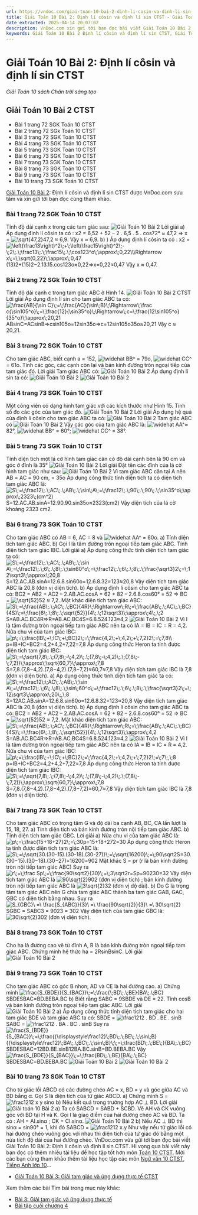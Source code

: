 ```yaml
---
url: https://vndoc.com/giai-toan-10-bai-2-dinh-li-cosin-va-dinh-li-sin-ctst-275566
title: Giải Toán 10 Bài 2: Định lí côsin và định lí sin CTST - Giải Toán 10 sách Chân trời sáng tạo - VnDoc.com
date_extracted: 2025-04-14 20:07:02
description: VnDoc.com xin gửi tới bạn đọc bài viết Giải Toán 10 Bài 2: Định lí côsin và định lí sin CTST. Mời các bạn cùng tham khảo.
keywords: Giải Toán 10 Bài 2 Định lí côsin và định lí sin CTST, Giải Toán 10 Bài 2, Định lí côsin và định lí sin, giải toán 10, toán 10, toán lớp 10, toán 10 bài 2, giải SGK Toán 10
---
```


# Giải Toán 10 Bài 2: Định lí côsin và định lí sin CTST
_Giải Toán 10 sách Chân trời sáng tạo_
## Giải Toán 10 Bài 2 CTST
  * Bài 1 trang 72 SGK Toán 10 CTST
  * Bài 2 trang 72 SGk Toán 10 CTST
  * Bài 3 trang 72 SGK Toán 10 CTST
  * Bài 4 trang 73 SGK Toán 10 CTST
  * Bài 5 trang 73 SGK Toán 10 CTST
  * Bài 6 trang 73 SGK Toán 10 CTST
  * Bài 7 trang 73 SGK Toán 10 CTST
  * Bài 8 trang 73 SGK Toán 10 CTST
  * Bài 9 trang 73 SGK Toán 10 CTST
  * Bài 10 trang 73 SGK Toán 10 CTST

[Giải Toán 10 Bài 2](<https://vndoc.com/giai-toan-10-bai-2-dinh-li-cosin-va-dinh-li-sin-ctst-275566>): Định lí côsin và định lí sin CTST được VnDoc.com sưu tầm và xin gửi tới bạn đọc cùng tham khảo.
### Bài 1 trang 72 SGK Toán 10 CTST
Tính độ dài cạnh x trong các tam giác sau:
![Giải Toán 10 Bài 2](https://i.vdoc.vn/data/image/2022/09/14/giai-toan-10-bai-2-dinh-li-cosin-va-dinh-li-sin-1.jpg)
Lời giải
a\) Áp dụng định lí côsin ta có :
x2 = 6,52 + 52 – 2 . 6,5 . 5 . cos72° ≈ 47,2
⇒ x = ![\\sqrt{47,2}](https://i.vdoc.vn/data/image/blank.png)47,2 ≈ 6,9.
Vậy x ≈ 6,9.
b\) \) Áp dụng định lí côsin ta có :
x2 = ![\\left\(\\frac13\\right\)^2\\;+\\;\\left\(\\frac15\\right\)^2\\;-\\;2\\;.\\;\\frac13\\;.\\;\\frac15\\;.\\;\\cos123^o\\;\\approx\\;0,22\\\\\\Rightarrow x\\;=\\;\\sqrt{0,22}\\;\\approx\\;0,47](https://i.vdoc.vn/data/image/blank.png)\(13\)2+\(15\)2−2.13.15.cos⁡123o≈0,22⇒x=0,22≈0,47
Vậy x ≈ 0,47.
### Bài 2 trang 72 SGk Toán 10 CTST
Tính độ dài cạnh c trong tam giác ABC ở Hình 14.
![Giải Toán 10 Bài 2 CTST](https://i.vdoc.vn/data/image/2022/09/14/giai-toan-10-bai-2-dinh-li-cosin-va-dinh-li-sin-2.jpg)
Lời giải
Áp dụng định lí sin cho tam giác ABC ta có:
![\\frac{AB}{\\sin C}\\;=\\;\\frac{AC}{\\sin\\;B}\\;\\Rightarrow\\;\\frac c{\\sin105^o}\\;=\\;\\frac{12}{\\sin35^o}\\;\\Rightarrow\\;c=\\;\\frac{12\\sin105^o}{35^o}\\;\\approx\\;20,21](https://i.vdoc.vn/data/image/blank.png)ABsin⁡C=ACsinB⇒csin⁡105o=12sin⁡35o⇒c=12sin⁡105o35o≈20,21
Vậy c ≈ 20,21.
### Bài 3 trang 72 SGK Toán 10 CTST
Cho tam giác ABC, biết cạnh a = 152, ![\\widehat B](https://i.vdoc.vn/data/image/blank.png)B^ = 79o, ![\\widehat C](https://i.vdoc.vn/data/image/blank.png)C^ = 61o. Tính các góc, các cạnh còn lại và bán kính đường tròn ngoại tiếp của tam giác đó.
Lời giải
Tam giác ABC có: ![Giải Toán 10 Bài 2](https://i.vdoc.vn/data/image/2022/09/14/giai-toan-10-bai-2-dinh-li-cosin-va-dinh-li-sin-3.jpg)
Áp dụng định lí sin ta có: ![Giải Toán 10 Bài 2](https://i.vdoc.vn/data/image/2022/09/14/giai-toan-10-bai-2-dinh-li-cosin-va-dinh-li-sin-4.jpg)
![Giải Toán 10 Bài 2](https://i.vdoc.vn/data/image/2022/09/14/giai-toan-10-bai-2-dinh-li-cosin-va-dinh-li-sin-5.jpg)
### Bài 4 trang 73 SGK Toán 10 CTST
Một công viên có dạng hình tam giác với các kích thước như Hình 15. Tính số đo các góc của tam giác đó. 
![Giải Toán 10 Bài 2](https://i.vdoc.vn/data/image/2022/09/14/giai-toan-10-bai-2-dinh-li-cosin-va-dinh-li-sin-6.jpg)
Lời giải
Áp dụng hệ quả của định lí côsin cho tam giác ABC ta có: 
![Giải Toán 10 Bài 2](https://i.vdoc.vn/data/image/2022/09/14/giai-toan-10-bai-2-dinh-li-cosin-va-dinh-li-sin-7.jpg)
Tam giác ABC có ![Giải Toán 10 Bài 2](https://i.vdoc.vn/data/image/2022/09/14/giai-toan-10-bai-2-dinh-li-cosin-va-dinh-li-sin-8.jpg)
Vậy các góc của tam giác ABC là: ![\\widehat A](https://i.vdoc.vn/data/image/blank.png)A^≈ 82°, ![\\widehat B](https://i.vdoc.vn/data/image/blank.png)B^ = 60°; ![\\widehat C](https://i.vdoc.vn/data/image/blank.png)C^ = 38°.
### Bài 5 trang 73 SGK Toán 10 CTST
Tính diện tích một lá cờ hình tam giác cân có độ dài cạnh bên là 90 cm và góc ở đỉnh là 35° 
![Giải Toán 10 Bài 2](https://i.vdoc.vn/data/image/2022/09/14/giai-toan-10-bai-2-dinh-li-cosin-va-dinh-li-sin-9.jpg)
Lời giải
Đặt tên các đỉnh của lá cờ hình tam giác như sau: 
![Giải Toán 10 Bài 2](https://i.vdoc.vn/data/image/2022/09/14/giai-toan-10-bai-2-dinh-li-cosin-va-dinh-li-sin-10.jpg)
Vì tam giác ABC cân tại A nên AB = AC = 90 cm, = 35o
Áp dụng công thức tính diện tích ta có diện tích tam giác ABC là: 
![S\\;=\\;\\frac12\\;.\\;AC\\;.\\;AB\\;.\\;\\sin\\;A\\;=\\;\\frac12\\;.\\;90\\;.\\;90\\;.\\;\\sin35^o\\;\\approx\\;2323\\;\(cm^2\)](https://i.vdoc.vn/data/image/blank.png)S=12.AC.AB.sinA=12.90.90.sin⁡35o≈2323\(cm2\)
Vậy diện tích của lá cờ khoảng 2323 cm2. 
### Bài 6 trang 73 SGK Toán 10 CTST
Cho tam giác ABC có AB = 6, AC = 8 và ![\\widehat A](https://i.vdoc.vn/data/image/blank.png)A^ = 60o.
a\) Tính diện tích tam giác ABC.
b\) Gọi I là tâm đường tròn ngoại tiếp tam giác ABC. Tính diện tích tam giác IBC.
Lời giải
a\) Áp dụng công thức tính diện tích tam giác ta có:
![S\\;=\\;\\frac12\\;.\\;AC\\;.\\;AB\\;.\\;\\sin A\\;=\\;\\frac12\\;.\\;6\\;.\\;8\\;.\\;\\sin60^o\\;=\\;\\frac12\\;.\\;6\\;.\\;8\\;.\\;\\frac{\\sqrt3}2\\;=\\;12\\sqrt3\\;\\approx\\;20,8](https://i.vdoc.vn/data/image/blank.png)S=12.AC.AB.sin⁡A=12.6.8.sin⁡60o=12.6.8.32=123≈20,8
Vậy diện tích tam giác ABC là 20,8 \(đơn vị diện tích\).
b\) Áp dụng định lí côsin cho tam giác ABC ta có:
BC2 = AB2 \+ AC2 – 2.AB.AC.cosA = 62 \+ 82 – 2.6.8.cos60° = 52
⇒ BC = ![\\sqrt{52}](https://i.vdoc.vn/data/image/blank.png)52 ≈ 7,2.
Mặt khác diện tích tam giác ABC:
![S\\;=\\;\\frac{AB\\;.\\;AC\\;.\\;BC}{4R}\\;\\Rightarrow\\;R\\;=\\;\\frac{AB\\;.\\;AC\\;.\\;BC}{4S}\\;=\\;\\frac{6\\;.\\;8\\;.\\;\\sqrt{52}}{4\\;.\\;12\\sqrt3}\\;\\approx\\;4\\;,\\;2](https://i.vdoc.vn/data/image/blank.png)S=AB.AC.BC4R⇒R=AB.AC.BC4S=6.8.524.123≈4,2
![Giải Toán 10 Bài 2](https://i.vdoc.vn/data/image/2022/09/14/giai-toan-10-bai-2-dinh-li-cosin-va-dinh-li-sin-11.jpg)
Vì I là tâm đường tròn ngoại tiếp tam giác ABC nên ta có IA = IB = IC = R = 4,2.
Nửa chu vi của tam giác IBC: ![p\\;=\\;\\frac{IB\\;+\\;IC\\;+\\;BC}2\\;=\\;\\frac{4,2\\;+\\;4,2\\;+\\;7,2}2\\;=\\;7,8\\\\](https://i.vdoc.vn/data/image/blank.png)p=IB+IC+BC2=4,2+4,2+7,22=7,8
Áp dụng công thức Heron ta tính được diện tích tam giác IBC:
![S\\;=\\;\\sqrt{7,8\\;.\\;\(7,8\\;-\\;4,2\)\\;.\\;\(7,8\\;-\\;4,2\)\\;.\\;\(7,8\\;-\\;7,2\)}\\;\\approx\\;\\sqrt{60,7}\\;\\approx\\;7,8](https://i.vdoc.vn/data/image/blank.png)S=7,8.\(7,8−4,2\).\(7,8−4,2\).\(7,8−7,2\)≈60,7≈7,8
Vậy diện tích tam giác IBC là 7,8 \(đơn vị diện tích\).
a\) Áp dụng công thức tính diện tích tam giác ta có:
![S\\;=\\;\\frac12\\;\\;AC\\;.\\;AB\\;.\\;\\sin A\\;=\\;\\frac12\\;.\\;6\\;.\\;8\\;.\\;\\sin\\;60^o\\;=\\;\\frac12\\;.\\;6\\;.\\;8\\;.\\;\\frac{\\sqrt3}2\\;=\\;12\\sqrt3\\;\\approx\\;20\\;,\\;8](https://i.vdoc.vn/data/image/blank.png)S=12AC.AB.sin⁡A=12.6.8.sin60o=12.6.8.32=123≈20,8
Vậy diện tích tam giác ABC là 20,8 \(đơn vị diện tích\).
b\) Áp dụng định lí côsin cho tam giác ABC ta có:
BC2 = AB2 \+ AC2 – 2.AB.AC.cosA = 62 \+ 82 – 2.6.8.cos60° = 52
⇒ BC = ![\\sqrt{52}](https://i.vdoc.vn/data/image/blank.png)52 ≈ 7,2.
Mặt khác diện tích tam giác ABC:
![S\\;=\\;\\frac{AB\\;.\\;AC\\;.\\;BC}{4R}\\;\\Rightarrow\\;R\\;=\\;\\frac{AB\\;.\\;AC\\;.\\;BC}{4S}\\;=\\;\\frac{6\\;.\\;8\\;.\\;\\sqrt{52}}{4\\;.\\;12\\sqrt3}\\;\\approx\\;4,2](https://i.vdoc.vn/data/image/blank.png)S=AB.AC.BC4R⇒R=AB.AC.BC4S=6.8.524.123≈4,2
![Giải Toán 10 Bài 2](https://i.vdoc.vn/data/image/2022/09/14/giai-toan-10-bai-2-dinh-li-cosin-va-dinh-li-sin-12.jpg)
Vì I là tâm đường tròn ngoại tiếp tam giác ABC nên ta có IA = IB = IC = R = 4,2.
Nửa chu vi của tam giác IBC: ![p\\;=\\;\\frac{IB\\;+\\;IC\\;+\\;BC}2\\;=\\;\\frac{4,2\\;+\\;4,2\\;+\\;7,2}2\\;=\\;7\\;,\\;8](https://i.vdoc.vn/data/image/blank.png)p=IB+IC+BC2=4,2+4,2+7,22=7,8
Áp dụng công thức Heron ta tính được diện tích tam giác IBC:
![S\\;=\\;\\sqrt{7,8\\;.\\;\(7,8\\;-\\;4,2\)\\;.\\;\(7,8\\;-\\;4,2\)\\;.\\;\(7,8\\;-\\;7,2\)}\\;\\approx\\;\\sqrt{60,7}\\;\\approx\\;7,8](https://i.vdoc.vn/data/image/blank.png)S=7,8.\(7,8−4,2\).\(7,8−4,2\).\(7,8−7,2\)≈60,7≈7,8
Vậy diện tích tam giác IBC là 7,8 \(đơn vị diện tích\).
### Bài 7 trang 73 SGK Toán 10 CTST
Cho tam giác ABC có trọng tâm G và độ dài ba cạnh AB, BC, CA lần lượt là 15, 18, 27.
a\) Tính diện tích và bán kính đường tròn nội tiếp tam giác ABC.
b\) Tính diện tích tam giác GBC.
Lời giải
a\) Nửa chu vi của tam giác ABC là: ![p\\;=\\;\\frac{15+18+27}2\\;=\\;30](https://i.vdoc.vn/data/image/blank.png)p=15+18+272=30
Áp dụng công thức Heron ta tính được diện tích tam giác ABC là:
![S\\;=\\;\\sqrt{30.\(30-15\).\(30-18\).\(30-27\)}\\;=\\;\\sqrt{16200}\\;=\\;90\\sqrt2](https://i.vdoc.vn/data/image/blank.png)S=30.\(30−15\).\(30−18\).\(30−27\)=16200=902
Mặt khác S = pr \(r là bán kính đường tròn nội tiếp tam giác ABC\)
Suy ra ![r\\;=\\;\\frac Sp\\;=\\;\\frac{90\\sqrt2}{30}\\;=\\;3\\sqrt2](https://i.vdoc.vn/data/image/blank.png)r=Sp=90230=32
Vậy diện tích tam giác ABC là ![90\\sqrt{2}](https://i.vdoc.vn/data/image/blank.png)902 \(đơn vị diện tích\) ; bán kính đường tròn nội tiếp tam giác ABC là ![3\\sqrt{2}](https://i.vdoc.vn/data/image/blank.png)32 \(đơn vị dộ dài\).
b\) Do G là trọng tâm tam giác ABC nên G chia tam giác ABC thành ba tam giác GAB, GAC, GBC có diện tích bằng nhau.
Suy ra ![S_{GBC}\\ =\\ \\frac{S_{ABC}}{3}\\ =\\ \\frac{90\\sqrt{2}}{3}\\ =\\ 30\\sqrt{2}](https://i.vdoc.vn/data/image/blank.png)SGBC = SABC3 = 9023 = 302
Vậy diện tích của tam giác GBC là: ![30\\sqrt{2}](https://i.vdoc.vn/data/image/blank.png)302 \(đơn vị diện tích\).
### Bài 8 trang 73 SGK Toán 10 CTST
Cho ha là đường cao vẽ từ đỉnh A, R là bán kính đường tròn ngoại tiếp tam giác ABC. Chứng minh hệ thức ha = 2RsinBsinC.
Lời giải
![Giải Toán 10 Bài 2](https://i.vdoc.vn/data/image/2022/09/14/giai-toan-10-bai-2-dinh-li-cosin-va-dinh-li-sin-13.jpg)
### Bài 9 trang 73 SGK Toán 10 CTST
Cho tam giác ABC có góc B nhọn, AD và CE là hai đường cao.
a\) Chứng minh ![\\frac{S_{BDE}}{S_{BAC}}\\;=\\;\\frac{\\;BD\\;.\\;BE}{BA\\;.\\;BC}](https://i.vdoc.vn/data/image/blank.png)SBDESBAC=BD.BEBA.BC
b\) Biết rằng SABC = 9SBDE và DE = 22. Tính cosB và bán kính đường tròn ngoại tiếp tam giác ABC.
Lời giải
![Giải Toán 10 Bài 2](https://i.vdoc.vn/data/image/2022/09/14/giai-toan-10-bai-2-dinh-li-cosin-va-dinh-li-sin-16.jpg)
a\) Áp dụng công thức tính diện tích tam giác cho hai tam giác BDE và tam giác ABC ta có:
SBDE = ![\\frac12](https://i.vdoc.vn/data/image/blank.png)12 . BD . BE . sinB
SABC = ![\\frac12](https://i.vdoc.vn/data/image/blank.png)12 . BA . BC . sinB
Suy ra ![\\frac{S_{BDE}}{S_{BAC}}\\;=\\;\\frac{{\\displaystyle\\frac12}\\;BD\\;.\\;BE\\;.\\;\\sin\\;B}{{\\displaystyle\\frac12}\\;BA\\;.\\;BC\\;.\\;\\sin\\;B}\\;\\;=\\;\\frac{BD\\;.\\;BE\\;}{BA\\;.\\;BC}](https://i.vdoc.vn/data/image/blank.png)SBDESBAC=12BD.BE.sinB12BA.BC.sinB=BD.BEBA.BC
Vậy ![\\frac{S_{BDE}}{S_{BAC}}\\;=\\;\\frac{BD\\;.\\;BE}{BA\\;.\\;BC}](https://i.vdoc.vn/data/image/blank.png)SBDESBAC=BD.BEBA.BC
![Giải Toán 10 Bài 2](https://i.vdoc.vn/data/image/2022/09/14/giai-toan-10-bai-2-dinh-li-cosin-va-dinh-li-sin-17.jpg)
![Giải Toán 10 Bài 2](https://i.vdoc.vn/data/image/2022/09/14/giai-toan-10-bai-2-dinh-li-cosin-va-dinh-li-sin-18.jpg)
### Bài 10 trang 73 SGK Toán 10 CTST
Cho tứ giác lồi ABCD có các đường chéo AC = x, BD = y và góc giữa AC và BD bằng α. Gọi S là diện tích của tứ giác ABCD.
a\) Chứng minh S = ![\\frac12](https://i.vdoc.vn/data/image/blank.png)12 x y sinα
b\) Nêu kết quả trong trường hợp AC ⊥ BD.
Lời giải
![Giải toán 10 Bài 2](https://i.vdoc.vn/data/image/2022/09/14/giai-toan-10-bai-2-dinh-li-cosin-va-dinh-li-sin-14.jpg)
a\) Ta có SABCD = SABD \+ SCBD.
Vẽ AH và CK vuông góc với BD tại H và K.
Gọi I là giao điểm của hai đường chéo AC và BD.
Ta có : AH = AI.sinα ; CK = CI.sinα.
![Giải Toán 10 Bài 2](https://i.vdoc.vn/data/image/2022/09/14/giai-toan-10-bai-2-dinh-li-cosin-va-dinh-li-sin-15.jpg)
b\) Nếu AC ⊥ BD thì sinα = sin90° = 1, khi đó SABCD = ![\\frac12](https://i.vdoc.vn/data/image/blank.png)12 x.y
Như vậy nếu tứ giác lồi có hai đường chéo vuông góc với nhau thì diện tích của tứ giác đó bằng một nửa tích độ dài của hai đường chéo.
VnDoc.com vừa gửi tới bạn đọc bài viết Giải Toán 10 Bài 2: Định lí côsin và định lí sin CTST. Hi vọng qua bài viết này bạn đọc có thêm nhiều tài liệu để học tập tốt hơn môn [Toán 10 CTST](<https://vndoc.com/toan-10-chan-troi-sang-tao-tap1>). Mời các bạn cùng tham khảo thêm tài liệu học tập các môn [Ngữ văn 10 CTST](<https://vndoc.com/ngu-van-10-chan-troi-sang-tao-tap1>), [Tiếng Anh lớp 10](<https://vndoc.com/tieng-anh-10-moi>)...
  * [Giải Toán 10 Bài 3: Giải tam giác và ứng dụng thực tế CTST](<https://vndoc.com/giai-toan-10-bai-3-giai-tam-giac-va-ung-dung-thuc-te-ctst-275580>)

Xem thêm các bài Tìm bài trong mục này khác:
  * [Bài 3: Giải tam giác và ứng dụng thực tế](</giai-toan-10-bai-3-giai-tam-giac-va-ung-dung-thuc-te-ctst-275580>)
  * [Bài tập cuối chương 4](</bai-tap-cuoi-chuong-4-ctst-278169>)

